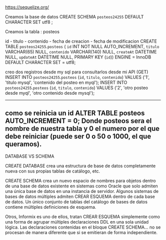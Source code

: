 https://sequelize.org/


Creamos la base de datos
CREATE SCHEMA `posteos24255` DEFAULT CHARACTER SET utf8 ;

Creamos la tabla : posteos

id  - titulo - contenido - fecha de creacion - fecha de modificacion
CREATE TABLE `posteos24255`.`posteos` (
  `id` INT NOT NULL AUTO_INCREMENT,
  `titulo` VARCHAR(65) NULL,
  `contenido` VARCHAR(140) NULL,
  `createAt` DATETIME NULL,
  `updateAt` DATETIME NULL,
  PRIMARY KEY (`id`))
ENGINE = InnoDB
DEFAULT CHARACTER SET = utf8;

creo dos registros desde my sql para consultarlos desde mi API (GET)
INSERT INTO `posteos24255`.`posteos` (`id`, `titulo`, `contenido`) VALUES ('1', 'titulo mysql', 'contenido del posteo en myql');
INSERT INTO `posteos24255`.`posteos` (`id`, `titulo`, `contenido`) VALUES ('2', 'otro posteo desde myql', 'otro contenido desde mysql');

------------

 como se reinicia un id
ALTER TABLE posteos AUTO_INCREMENT = 0; Donde posteos sera el nombre de nuestra tabla y 0 el numero por el que debe reiniciar (puede ser 0 o 50 o 1000, el que queramos).
-----------------------------------------------------------------------------------------------------------------------

DATABASE VS SCHEMA

CREATE DATABASE crea una estructura de base de datos completamente nueva con sus propias tablas de catálogo, etc.

CREATE SCHEMA crea un nuevo espacio de nombres para objetos dentro de una base de datos existente en sistemas como Oracle que solo admiten una única base de datos en una instancia de servidor. Algunos sistemas de bases de datos múltiples admiten CREAR ESQUEMA dentro de cada base de datos. Un único conjunto de tablas del catálogo de bases de datos contiene múltiples definiciones de esquema.

Otros, Informix es uno de ellos, tratan CREAR ESQUEMA simplemente como una forma de agrupar múltiples declaraciones DDL en una sola unidad lógica. Las declaraciones contenidas en el bloque CREATE SCHEMA... no se procesan de manera diferente que si se emitieran de forma independiente.
